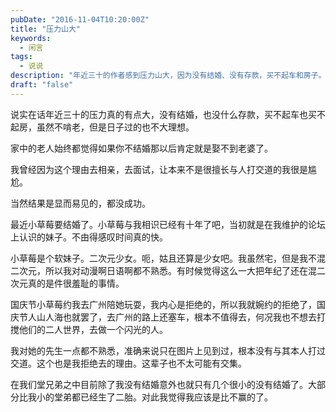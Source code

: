 ```yaml
---
pubDate: "2016-11-04T10:20:00Z"
title: "压力山大"
keywords:
  - 闲言
tags:
  - 说说
description: "年近三十的作者感到压力山大，因为没有结婚、没有存款，买不起车和房子。家人认为如果不结婚，将来就找不到妻子。作者曾因此相亲和面试，但都没有成功。最近，作者的朋友小草莓要结婚了，他们认识已经十年了。小草莓是个喜欢二次元的软妹子，而作者对动漫和日语不熟悉，觉得自己在这个年纪还混二次元很羞耻。小草莓邀请作者去广州玩，但作者拒绝了，觉得不想打扰他们的二人世界。作者对小草莓的未婚夫一无所知，只在照片上见过。在作者的堂兄弟中，除了他没有结婚，其他人都已经有了孩子。作者感到自己可能会输掉比赛。"
draft: "false"
---
```


<p>说实在话年近三十的压力真的有点大，没有结婚，也没什么存款，买不起车也买不起房，虽然不啃老，但是日子过的也不大理想。</p>
<p>家中的老人始终都觉得如果你不结婚那以后肯定就是娶不到老婆了。</p>
<p>我曾经因为这个理由去相亲，去面试，让本来不是很擅长与人打交道的我很是尴尬。</p>
<p>当然结果是显而易见的，都没成功。</p>
<p>最近小草莓要结婚了。小草莓与我相识已经有十年了吧，当初就是在我维护的论坛上认识的妹子。不由得感叹时间真的快。</p>
<p>小草莓是个软妹子。二次元少女。呃，姑且还算是少女吧。我虽然宅，但是我不混二次元，所以我对动漫啊日语啊都不熟悉。有时候觉得这么一大把年纪了还在混二次元真的是件很羞耻的事情。</p>
<p>国庆节小草莓约我去广州陪她玩耍，我内心是拒绝的，所以我就婉约的拒绝了，国庆节人山人海也就罢了，去广州的路上还塞车，根本不值得去，何况我也不想去打搅他们的二人世界，去做一个闪光的人。</p>
<p>我对她的先生一点都不熟悉，准确来说只在图片上见到过，根本没有与其本人打过交道。这个也是我拒绝去的理由。这辈子也不太可能有交集。</p>
<p>在我们堂兄弟之中目前除了我没有结婚意外也就只有几个很小的没有结婚了。大部分比我小的堂弟都已经生了二胎。对此我觉得我应该是比不赢的了。</p>